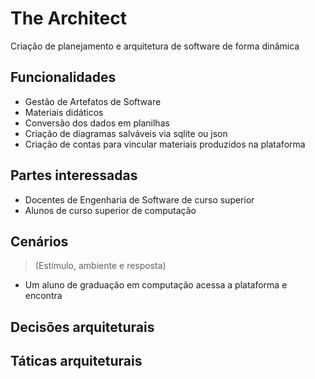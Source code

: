 # The Architect

Criação de planejamento e arquitetura de software de forma dinâmica

## Funcionalidades

- Gestão de Artefatos de Software
- Materiais didáticos
- Conversão dos dados em planilhas
- Criação de diagramas salváveis via sqlite ou json
- Criação de contas para vincular materiais produzidos na plataforma

## Partes interessadas

- Docentes de Engenharia de Software de curso superior
- Alunos de curso superior de computação

## Cenários

> (Estímulo, ambiente e resposta)

- Um aluno de graduação em computação acessa a plataforma e encontra

## Decisões arquiteturais

## Táticas arquiteturais